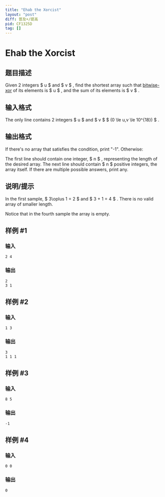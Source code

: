 ```yaml
---
title: "Ehab the Xorcist"
layout: "post"
diff: 普及+/提高
pid: CF1325D
tag: []
---
```


# Ehab the Xorcist

## 题目描述

Given 2 integers $ u $ and $ v $ , find the shortest array such that [bitwise-xor](https://en.wikipedia.org/wiki/Bitwise_operation#XOR) of its elements is $ u $ , and the sum of its elements is $ v $ .

## 输入格式

The only line contains 2 integers $ u $ and $ v $ $ (0 \le u,v \le 10^{18}) $ .

## 输出格式

If there's no array that satisfies the condition, print "-1". Otherwise:

The first line should contain one integer, $ n $ , representing the length of the desired array. The next line should contain $ n $ positive integers, the array itself. If there are multiple possible answers, print any.

## 说明/提示

In the first sample, $ 3\oplus 1 = 2 $ and $ 3 + 1 = 4 $ . There is no valid array of smaller length.

Notice that in the fourth sample the array is empty.

## 样例 #1

### 输入

```
2 4
```

### 输出

```
2
3 1
```

## 样例 #2

### 输入

```
1 3
```

### 输出

```
3
1 1 1
```

## 样例 #3

### 输入

```
8 5
```

### 输出

```
-1
```

## 样例 #4

### 输入

```
0 0
```

### 输出

```
0
```

